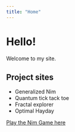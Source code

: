 ```yaml
---
title: "Home"
---
```


# Hello!

Welcome to my site.

## Project sites

- Generalized Nim
- Quantum tick tack toe
- Fractal explorer
- Optimal Hayday

[Play the Nim Game here](/nim_game/nim.html)
